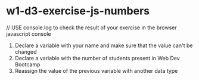 # w1-d3-exercise-js-numbers

// USE console.log to check the result of your exercise in the browser javascript console

1. Declare a variable with your name and make sure that the value can't be changed
2. Declare a variable with the number of students present in Web Dev Bootcamp
3. Reassign the value of the previous variable with another data type

